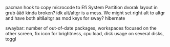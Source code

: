 pacman hook to copy microcode to Efi System Partition
dvorak layout in grub
åäö kinda broken? idk alt/altgr is a mess. We might set right alt to altgr and have both alt&altgr as mod keys for sway?
hibernate

swaybar: number of out-of-date packages, workspaces focused on the other screen, fix icon for brightness, cpu load, disk usage on several disks, toggl
